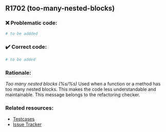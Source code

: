 ## R1702 (too-many-nested-blocks)

### :x: Problematic code:

```python
# to be addded
```

### :heavy_check_mark: Correct code:

```python
# to be added
```

### Rationale:

 *Too many nested blocks (%s/%s)*
  Used when a function or a method has too many nested blocks. This makes the
  code less understandable and maintainable. This message belongs to the
  refactoring checker.



### Related resources:

- [Testcases](#)
- [Issue Tracker](https://github.com/PyCQA/pylint/issues?q=is%3Aissue+%22too-many-nested-blocks%22+OR+%22R1702%22)
